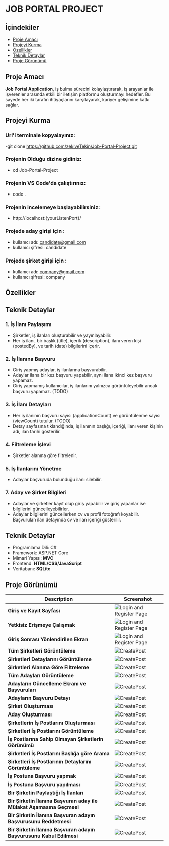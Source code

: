 # JOB PORTAL PROJECT

## İçindekiler
- [Proje Amacı](#proje-amacı)
- [Projeyi Kurma](#projeyi-kurma)
- [Özellikler](#özellikler)
- [Teknik Detaylar](#teknik-detaylar)
- [Proje Görünümü](#proje-görünümü)

## Proje Amacı
**Job Portal Application**, iş bulma sürecini kolaylaştırarak, iş arayanlar ile işverenler arasında etkili bir iletişim platformu oluşturmayı hedefler. Bu sayede her iki tarafın ihtiyaçlarını karşılayarak, kariyer gelişimine katkı sağlar.

## Projeyi Kurma
### Url'i terminale kopyalayınız:
-git clone https://github.com/zekiyeTekin/Job-Portal-Project.git
### Projenin Olduğu dizine gidiniz:
- cd Job-Portal-Project
### Projenin VS Code'da çalıştırınız:
- code .
### Projenin incelemeye başlayabilirsiniz:
- http://localhost:{yourListenPort}/
### Projede aday girişi için :
- kullanıcı adı: candidate@gmail.com
- kullanıcı şifresi: candidate
### Projede şirket girişi için :
- kullanıcı adı: company@gmail.com
- kullanıcı şifresi: company

## Özellikler

## Teknik Detaylar
### 1. İş İlanı Paylaşımı
- Şirketler, iş ilanları oluşturabilir ve yayınlayabilir.
- Her iş ilanı, bir başlık (title), içerik (description), ilanı veren kişi (postedBy), ve tarih (date) bilgilerini içerir.

### 2. İş İlanına Başvuru
- Giriş yapmış adaylar, iş ilanlarına başvurabilir.
- Adaylar ilana bir kez başvuru yapabilir, aynı ilana ikinci kez başvuru yapamaz.
- Giriş yapmamış kullanıcılar, iş ilanlarını yalnızca görüntüleyebilir ancak başvuru yapamaz. (TODO)

### 3. İş İlanı Detayları
- Her iş ilanının başvuru sayısı (applicationCount) ve görüntülenme sayısı (viewCount) tutulur. (TODO)
- Detay sayfasına tıklandığında, iş ilanının başlığı, içeriği, ilanı veren kişinin adı, ilan tarihi gösterilir.

### 4. Filtreleme İşlevi
- Şirketler alanına göre filtrelenir.

### 5. İş İlanlarını Yönetme
- Adaylar başvuruda bulunduğu ilanı silebilir.

### 7. Aday ve Şirket Bilgileri
- Adaylar ve şirketler kayıt olup giriş yapabilir ve giriş yapanlar ise bilgilerini güncelleyebilirler.
- Adaylar bilgilerini güncellerken cv ve profil fotoğrafı koyabilir. Başvurulan ilan detayında cv ve ilan içeriği gösterilir.

## Teknik Detaylar
- Programlama Dili: C#
- Framework: ASP.NET Core
- Mimari Yapısı: **MVC**
- Frontend: **HTML/CSS/JavaScript**
- Veritabanı: **SQLite**

## Proje Görünümü

| Description    | Screenshot                    |
|----------------|-------------------------------|
| **Giriş ve Kayıt Sayfası**  | ![Login and Register Page](/wwwroot/img/readme_login.png)  |
| **Yetkisiz Erişmeye Çalışmak**  | ![Login and Register Page](/wwwroot/img/readme_accessDenied.png)  |
| **Giriş Sonrası Yönlendirilen Ekran**  | ![Login and Register Page](/wwwroot/img/readme_successLogin.png)  |
| **Tüm Şirketleri Görüntüleme**  | ![CreatePost](/wwwroot/img/readme_companyList.png)  |
| **Şirketleri Detaylarını Görüntüleme**  | ![CreatePost](/wwwroot/img/readme_companyDetail.png)  |
| **Şirketleri Alanına Göre Filtreleme**  | ![CreatePost](/wwwroot/img/readme_companiesFilter.png)  |
| **Tüm Adayları Görüntüleme**  | ![CreatePost](/wwwroot/img/reame_candidateList.png)  |
| **Adayların Güncelleme Ekranı ve Başvuruları**  | ![CreatePost](/wwwroot/img/readme_candidateDetail.png)  |
| **Adayların Başvuru Detayı**  | ![CreatePost](/wwwroot/img/readme_jobPostingDetail.png)  |
| **Şirket Oluşturması**  | ![CreatePost](/wwwroot/img/readme_companyCreate.png)  |
| **Aday Oluşturması**  | ![CreatePost](/wwwroot/img/readme_createCandidate.png)  |
| **Şirketlerin İş Postlarını Oluşturması**  | ![CreatePost](/wwwroot/img/readme_createdJobPosting.png)  |
| **Şirketleri İş Postlarını Görüntüleme**  | ![CreatePost](/wwwroot/img/readme_companyViewPost.png)  |
| **İş Postlarına Sahip Olmayan Şirketlerin Görünümü**  | ![CreatePost](/wwwroot/img/readme_nullJobPost.png)  |
| **Şirketleri İş Postlarını Başlığa göre Arama**  | ![CreatePost](/wwwroot/img/readme_companySearchByTitle.png)  |
| **Şirketleri İş Postlarının Detaylarını Görüntüleme**  | ![CreatePost](/wwwroot/img/readme_companyPostDetail.png)  |
| **İş Postuna Başvuru yapmak**  | ![CreatePost](/wwwroot/img/readme_applyPage.png)  |
| **İş Postuna Başvuru yapılması**  | ![CreatePost](/wwwroot/img/readme_appiedPosts.png)  |
| **Bir Şirketin Paylaştığı İş İlanları**  | ![CreatePost](/wwwroot/img/readme_listPostByCompany.png)  |
| **Bir Şirketin İlanına Başvuran aday ile Mülakat Aşamasına Geçmesi**  | ![CreatePost](/wwwroot/img/readme_evaluateApply.png)  |
| **Bir Şirketin İlanına Başvuran adayın Başvurusunu Reddetmesi**  | ![CreatePost](/wwwroot/img/readme_rejectApply.png)  |
| **Bir Şirketin İlanına Başvuran adayın Başvurusunu Kabul Edilmesi**  | ![CreatePost](/wwwroot/img/readme_positiveApply.png)  |






